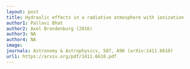```yaml
---
layout: post
title: Hydraulic effects in a radiative atmosphere with ionization
author1: Pallavi Bhat 
author2: Axel Brandenburg (2016)
author3: NA
author4: NA
image: 
journals: Astronomy & Astrophysics, 587, A90 (arXiv:1411.6610)
url1: https://arxiv.org/pdf/1411.6610.pdf
---
```


